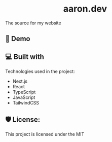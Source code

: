 <h1 align="center" id="title">aaron.dev</h1>

<p id="description">The source for my website</p>

<h2>🚀 Demo</h2>

  
<h2>💻 Built with</h2>

Technologies used in the project:

*   Next.js
*   React
*   TypeScript
*   JavaScript
*   TailwindCSS

<h2>🛡️ License:</h2>

This project is licensed under the MIT


